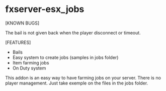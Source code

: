 # fxserver-esx_jobs
[KNOWN BUGS]

The bail is not given back when the player disconnect or timeout.

[FEATURES]
- Bails
- Easy system to create jobs (samples in jobs folder)
- Item farming jobs
- On Duty system

This addon is an easy way to have farming jobs on your server. 
There is no player management. 
Just take exemple on the files in the jobs folder.